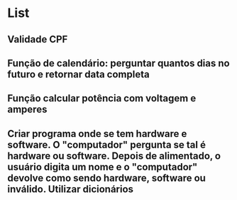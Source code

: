 # List

## Validade CPF

## Função de calendário: perguntar quantos dias no futuro e retornar data completa

## Função calcular potência com voltagem e amperes

## Criar programa onde se tem hardware e software. O "computador" pergunta se tal é hardware ou software. Depois de alimentado, o usuário digita um nome e o "computador" devolve como sendo hardware, software ou inválido. Utilizar dicionários
